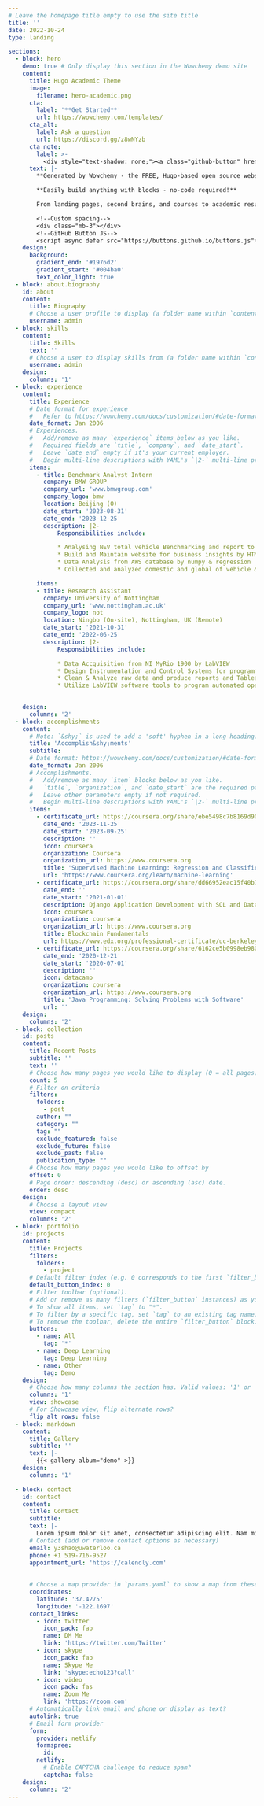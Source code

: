 ```yaml
---
# Leave the homepage title empty to use the site title
title: ''
date: 2022-10-24
type: landing

sections:
  - block: hero
    demo: true # Only display this section in the Wowchemy demo site
    content:
      title: Hugo Academic Theme
      image:
        filename: hero-academic.png
      cta:
        label: '**Get Started**'
        url: https://wowchemy.com/templates/
      cta_alt:
        label: Ask a question
        url: https://discord.gg/z8wNYzb
      cta_note:
        label: >-
          <div style="text-shadow: none;"><a class="github-button" href="https://github.com/wowchemy/wowchemy-hugo-themes" data-icon="octicon-star" data-size="large" data-show-count="true" aria-label="Star">Star Wowchemy Website Builder</a></div><div style="text-shadow: none;"><a class="github-button" href="https://github.com/wowchemy/starter-hugo-academic" data-icon="octicon-star" data-size="large" data-show-count="true" aria-label="Star">Star the Academic template</a></div>
      text: |-
        **Generated by Wowchemy - the FREE, Hugo-based open source website builder trusted by 500,000+ sites.**

        **Easily build anything with blocks - no-code required!**

        From landing pages, second brains, and courses to academic resumés, conferences, and tech blogs.

        <!--Custom spacing-->
        <div class="mb-3"></div>
        <!--GitHub Button JS-->
        <script async defer src="https://buttons.github.io/buttons.js"></script>
    design:
      background:
        gradient_end: '#1976d2'
        gradient_start: '#004ba0'
        text_color_light: true
  - block: about.biography
    id: about
    content:
      title: Biography
      # Choose a user profile to display (a folder name within `content/authors/`)
      username: admin
  - block: skills
    content:
      title: Skills
      text: ''
      # Choose a user to display skills from (a folder name within `content/authors/`)
      username: admin
    design:
      columns: '1'
  - block: experience
    content:
      title: Experience
      # Date format for experience
      #   Refer to https://wowchemy.com/docs/customization/#date-format
      date_format: Jan 2006
      # Experiences.
      #   Add/remove as many `experience` items below as you like.
      #   Required fields are `title`, `company`, and `date_start`.
      #   Leave `date_end` empty if it's your current employer.
      #   Begin multi-line descriptions with YAML's `|2-` multi-line prefix.
      items:
        - title: Benchmark Analyst Intern
          company: BMW GROUP
          company_url: 'www.bmwgroup.com'
          company_logo: bmw
          location: Beijing (O)
          date_start: '2023-08-31'
          date_end: '2023-12-25'
          description: |2-
              Responsibilities include:

              * Analysing NEV total vehicle Benchmarking and report to Germany HQ
              * Build and Maintain website for business insights by HTML & CSS
              * Data Analysis from AWS database by numpy & regression
              * Collected and analyzed domestic and global of vehicle & ADAS system market data using Python, PowerBI and other analysis tools so as to facilitate the quantitative analysis of the project.

        items:
        - title: Research Assistant
          company: University of Nottingham
          company_url: 'www.nottingham.ac.uk'
          company_logo: not
          location: Ningbo (On-site), Nottingham, UK (Remote)
          date_start: '2021-10-31'
          date_end: '2022-06-25'
          description: |2-
              Responsibilities include:

              * Data Accquisition from NI MyRio 1900 by LabVIEW
              * Design Instrumentation and Control Systems for programmatic and production process lines. Using PWM method to control eletric cylinder(simulated for Car suspension)
              * Clean & Analyze raw data and produce reports and Tableau Reports on AWS server.
              * Utilize LabVIEW software tools to program automated operation of process equipment

        
    design:
      columns: '2'
  - block: accomplishments
    content:
      # Note: `&shy;` is used to add a 'soft' hyphen in a long heading.
      title: 'Accomplish&shy;ments'
      subtitle:
      # Date format: https://wowchemy.com/docs/customization/#date-format
      date_format: Jan 2006
      # Accomplishments.
      #   Add/remove as many `item` blocks below as you like.
      #   `title`, `organization`, and `date_start` are the required parameters.
      #   Leave other parameters empty if not required.
      #   Begin multi-line descriptions with YAML's `|2-` multi-line prefix.
      items:
        - certificate_url: https://coursera.org/share/ebe5498c7b8169d90bf86028a1405ccd
          date_end: '2023-11-25'
          date_start: '2023-09-25'
          description: ''
          icon: coursera
          organization: Coursera
          organization_url: https://www.coursera.org
          title: 'Supervised Machine Learning: Regression and Classification'
          url: 'https://www.coursera.org/learn/machine-learning'
        - certificate_url: https://coursera.org/share/dd66952eac15f40b7131520ac80dac73
          date_end: ''
          date_start: '2021-01-01'
          description: Django Application Development with SQL and Databases
          icon: coursera
          organization: coursera
          organization_url: https://www.coursera.org
          title: Blockchain Fundamentals
          url: https://www.edx.org/professional-certificate/uc-berkeleyx-blockchain-fundamentals
        - certificate_url: https://coursera.org/share/6162ce5b0998eb980a37902b3604a843
          date_end: '2020-12-21'
          date_start: '2020-07-01'
          description: ''
          icon: datacamp
          organization: coursera
          organization_url: https://www.coursera.org
          title: 'Java Programming: Solving Problems with Software'
          url: ''
    design:
      columns: '2'
  - block: collection
    id: posts
    content:
      title: Recent Posts
      subtitle: ''
      text: ''
      # Choose how many pages you would like to display (0 = all pages)
      count: 5
      # Filter on criteria
      filters:
        folders:
          - post
        author: ""
        category: ""
        tag: ""
        exclude_featured: false
        exclude_future: false
        exclude_past: false
        publication_type: ""
      # Choose how many pages you would like to offset by
      offset: 0
      # Page order: descending (desc) or ascending (asc) date.
      order: desc
    design:
      # Choose a layout view
      view: compact
      columns: '2'
  - block: portfolio
    id: projects
    content:
      title: Projects
      filters:
        folders:
          - project
      # Default filter index (e.g. 0 corresponds to the first `filter_button` instance below).
      default_button_index: 0
      # Filter toolbar (optional).
      # Add or remove as many filters (`filter_button` instances) as you like.
      # To show all items, set `tag` to "*".
      # To filter by a specific tag, set `tag` to an existing tag name.
      # To remove the toolbar, delete the entire `filter_button` block.
      buttons:
        - name: All
          tag: '*'
        - name: Deep Learning
          tag: Deep Learning
        - name: Other
          tag: Demo
    design:
      # Choose how many columns the section has. Valid values: '1' or '2'.
      columns: '1'
      view: showcase
      # For Showcase view, flip alternate rows?
      flip_alt_rows: false
  - block: markdown
    content:
      title: Gallery
      subtitle: ''
      text: |-
        {{< gallery album="demo" >}}
    design:
      columns: '1'

  - block: contact
    id: contact
    content:
      title: Contact
      subtitle:
      text: |-
        Lorem ipsum dolor sit amet, consectetur adipiscing elit. Nam mi diam, venenatis ut magna et, vehicula efficitur enim.
      # Contact (add or remove contact options as necessary)
      email: y3shao@uwaterloo.ca
      phone: +1 519-716-9527
      appointment_url: 'https://calendly.com'
    
      
      # Choose a map provider in `params.yaml` to show a map from these coordinates
      coordinates:
        latitude: '37.4275'
        longitude: '-122.1697'  
      contact_links:
        - icon: twitter
          icon_pack: fab
          name: DM Me
          link: 'https://twitter.com/Twitter'
        - icon: skype
          icon_pack: fab
          name: Skype Me
          link: 'skype:echo123?call'
        - icon: video
          icon_pack: fas
          name: Zoom Me
          link: 'https://zoom.com'
      # Automatically link email and phone or display as text?
      autolink: true
      # Email form provider
      form:
        provider: netlify
        formspree:
          id:
        netlify:
          # Enable CAPTCHA challenge to reduce spam?
          captcha: false
    design:
      columns: '2'
---
```

